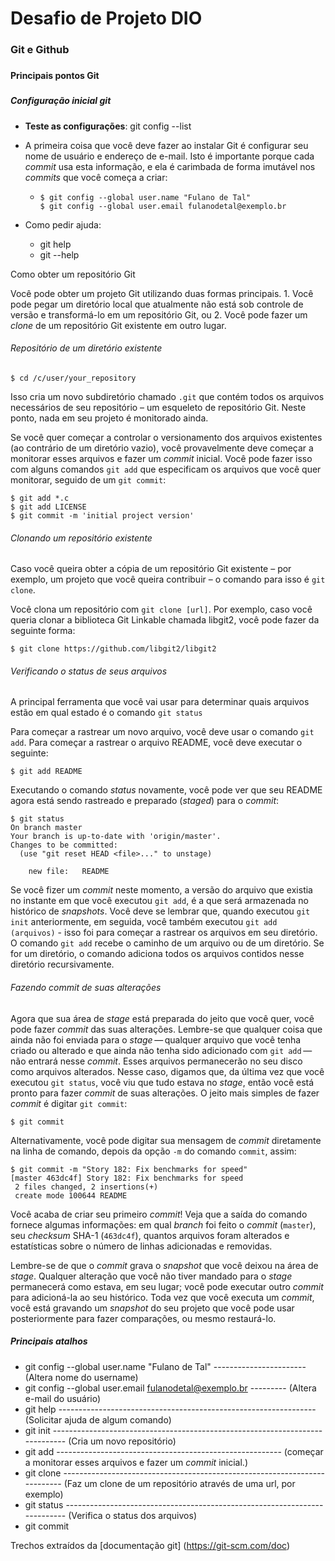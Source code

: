 

# Desafio de Projeto DIO

### Git e Github

##### 

#### Principais pontos Git

### 

##### Configuração inicial git

- **Teste as configurações**: git config --list

- A primeira coisa que você deve fazer ao instalar Git é configurar seu nome de usuário e endereço de e-mail. Isto é importante porque cada *commit* usa esta informação, e ela é carimbada de forma imutável nos *commits* que você começa a criar:

  - ```console
    $ git config --global user.name "Fulano de Tal"
    $ git config --global user.email fulanodetal@exemplo.br
    ```

- Como pedir ajuda: 
  - git help <verb> 
  - git <verb> --help

Como obter um repositório Git

Você pode obter um projeto Git utilizando duas formas principais. 1. Você pode pegar um diretório local que atualmente não está sob controle de versão e transformá-lo em um repositório Git, ou 2. Você pode fazer um *clone* de um repositório Git existente em outro lugar.

###### Repositório de um diretório existente

```console
$ cd /c/user/your_repository
```

Isso cria um novo subdiretório chamado `.git` que contém todos os arquivos necessários de seu repositório – um esqueleto de repositório Git. Neste ponto, nada em seu projeto é monitorado ainda.

Se você quer começar a controlar o versionamento dos arquivos existentes (ao contrário de um diretório vazio), você provavelmente deve começar a monitorar esses arquivos e fazer um *commit* inicial. Você pode fazer isso com alguns comandos `git add` que especificam os arquivos que você quer monitorar, seguido de um `git commit`:

```console
$ git add *.c
$ git add LICENSE
$ git commit -m 'initial project version'
```

###### Clonando um repositório existente

Caso você queira obter a cópia de um repositório Git existente – por exemplo, um projeto que você queira contribuir – o comando para isso é `git clone`.

Você clona um repositório com `git clone [url]`. Por exemplo, caso você queria clonar a biblioteca Git Linkable chamada libgit2, você pode fazer da seguinte forma:

```console
$ git clone https://github.com/libgit2/libgit2
```



###### Verificando o status de seus arquivos

A principal ferramenta que você vai usar para determinar quais arquivos estão em qual estado é o comando `git status`

Para começar a rastrear um novo arquivo, você deve usar o comando `git add`. Para começar a rastrear o arquivo README, você deve executar o seguinte:

```console
$ git add README
```

Executando o comando *status* novamente, você pode ver que seu README agora está sendo rastreado e preparado (*staged*) para o *commit*:

```console
$ git status
On branch master
Your branch is up-to-date with 'origin/master'.
Changes to be committed:
  (use "git reset HEAD <file>..." to unstage)

    new file:   README
```

Se você fizer um *commit* neste momento, a versão do arquivo que existia no instante em que você executou `git add`, é a que será armazenada no histórico de *snapshots*. Você deve se lembrar que, quando executou `git init` anteriormente, em seguida, você também executou `git add (arquivos)` - isso foi para começar a rastrear os arquivos em seu diretório. O comando `git add` recebe o caminho de um arquivo ou de um diretório. Se for um diretório, o comando adiciona todos os arquivos contidos nesse diretório recursivamente.



###### Fazendo  *commit* de suas alterações

Agora que sua área de *stage* está preparada do jeito que você quer, você pode fazer *commit* das suas alterações. Lembre-se que qualquer coisa que ainda não foi enviada para o *stage* — qualquer arquivo que você tenha criado ou alterado e que ainda não tenha sido adicionado com `git add` — não entrará nesse *commit*. Esses arquivos permanecerão no seu disco como arquivos alterados. Nesse caso, digamos que, da última vez que você executou `git status`, você viu que tudo estava no *stage*, então você está pronto para fazer *commit* de suas alterações. O jeito mais simples de fazer *commit* é digitar `git commit`:

```console
$ git commit
```



Alternativamente, você pode digitar sua mensagem de *commit* diretamente na linha de comando, depois da opção `-m` do comando `commit`, assim:

```console
$ git commit -m "Story 182: Fix benchmarks for speed"
[master 463dc4f] Story 182: Fix benchmarks for speed
 2 files changed, 2 insertions(+)
 create mode 100644 README
```

Você acaba de criar seu primeiro *commit*! Veja que a saída do comando fornece algumas informações: em qual *branch* foi feito o *commit* (`master`), seu *checksum* SHA-1 (`463dc4f`), quantos arquivos foram alterados e estatísticas sobre o número de linhas adicionadas e removidas.

Lembre-se de que o *commit* grava o *snapshot* que você deixou na área de *stage*. Qualquer alteração que você não tiver mandado para o *stage* permanecerá como estava, em seu lugar; você pode executar outro *commit* para adicioná-la ao seu histórico. Toda vez que você executa um *commit*, você está gravando um *snapshot* do seu projeto que você pode usar posteriormente para fazer comparações, ou mesmo restaurá-lo.





##### Principais atalhos

- git config --global user.name "Fulano de Tal" ----------------------- (Altera nome do username)
- git config --global user.email fulanodetal@exemplo.br --------- (Altera e-mail do usuário)
- git help <verb> ---------------------------------------------------------------- (Solicitar ajuda de algum comando) 
- git init  ----------------------------------------------------------------------------- (Cria um novo repositório)
- git add <file-name> -------------------------------------------------------- (começar a monitorar esses arquivos e fazer um *commit* inicial.)
- git clone --------------------------------------------------------------------------  (Faz um clone de um repositório através de uma url, por exemplo)
- git status -------------------------------------------------------------------------- (Verifica o status dos arquivos)
- git commit 







Trechos extraídos da [documentação git] (https://git-scm.com/doc)  